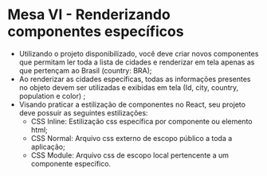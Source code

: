 <h1>Mesa VI - Renderizando componentes específicos</h1>

* Utilizando o projeto disponibilizado, você deve criar novos componentes que permitam ler toda a lista de cidades e renderizar em tela apenas as que pertençam ao Brasil (country: BRA);
* Ao renderizar as cidades específicas, todas as informações presentes no objeto devem ser utilizadas e exibidas em tela (Id, city, country, population e color) ;
* Visando praticar a estilização de componentes no React, seu projeto deve possuir as seguintes estilizações:
    - CSS Inline: Estilização css específica por componente ou elemento html;
    - CSS Normal: Arquivo css externo de escopo público a toda a aplicação;
    - CSS Module: Arquivo css de escopo local pertencente a um componente específico.
